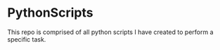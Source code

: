 # PythonScripts
This repo is comprised of all python scripts I have created to perform a specific task.
